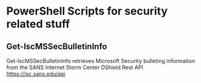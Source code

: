 # PowerShell Scripts for security related stuff

## Get-IscMSSecBulletinInfo
Get-IscMSSecBulletinInfo retrieves Microsoft Security bulleting information from
the SANS Internet Storm Center DShield Rest API https://isc.sans.edu/api


